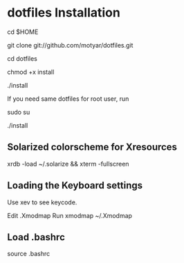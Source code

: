 dotfiles Installation
====================

cd $HOME

git clone git://github.com/motyar/dotfiles.git

cd dotfiles

chmod +x install

./install


If you need same dotfiles for root user, run

sudo su

./install


## Solarized colorscheme for Xresources
xrdb -load ~/.solarize && xterm -fullscreen

## Loading the Keyboard settings
Use xev to see keycode.

Edit .Xmodmap
Run xmodmap ~/.Xmodmap

## Load .bashrc
source .bashrc
